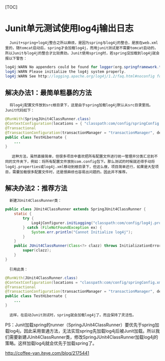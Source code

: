 [TOC]



# Junit单元测试使用log4j输出日志

      Junit+spring+log4j整合之所以麻烦，是因为spring与log4j的整合，是放在web.xml里的，随tomcat启动后，spring才会加载log4j，而用junit测试是不需要tomcat启动的，所以Junit与log4j的整合才比较费劲。Junit使用spring时，若spring没加载到log4j就会报以下警告： 

```java
log4j:WARN No appenders could be found for logger(org.springframework.test.context.junit4.SpringJUnit4ClassRunner).  
log4j:WARN Please initialize the log4j system properly.  
log4j:WARN See http://logging.apache.org/log4j/1.2/faq.html#noconfig for more info.
```

## 解决办法1：最简单粗暴的方法

      将log4j配置文件放到src根目录下，这是由于spring加载log4j默认从src目录里找。Junit代码如下：

```java
@RunWith(SpringJUnit4ClassRunner.class)  
@ContextConfiguration(locations = { "classpath:com/config/springConfig.xml" })  
@Transactional  
@TransactionConfiguration(transactionManager = "transactionManager", defaultRollback = true)  
public class TestHibernate {  
    ...  
}  
```

       这种方法，虽然直接简单，但很多项目中喜欢把所有配置文件进行统一管理并分类汇总到不同的文件夹下，例如：将所有配置文件放到com.config包下。那么测试的时候就还得手动将log4j.properties或log4j.xml移动到根目录下，但这么做，项目简单还行，如果是大型项目，需要加载很多配置文件时，还是恨麻烦也容易出问题的。因此并不推荐。 

## 解决办法2：推荐方法

      新建JUnit4ClassRunner类：

```java
public class JUnit4ClassRunner extends SpringJUnit4ClassRunner {  
    static {  
        try {  
            Log4jConfigurer.initLogging("classpath:com/config/log4j.properties");  
        } catch (FileNotFoundException ex) {  
            System.err.println("Cannot Initialize log4j");  
        }  
    }  
    public JUnit4ClassRunner(Class<?> clazz) throws InitializationError {  
        super(clazz);  
    }  
}  
```

      引用此类：

```java
@RunWith(JUnit4ClassRunner.class)  
@ContextConfiguration(locations = "classpath:com/config/springConfig.xml")  
@Transactional  
@TransactionConfiguration(transactionManager = "transactionManager", defaultRollback = true)  
public class TestHibernate {  
    ...  
}  
```

      这样，在启动Junit测试时，spring就会加载log4j了。而且保持了灵活性。 
​      PS：Junit加载spring的runner（SpringJUnit4ClassRunner）要优先于spring加载log4j，因此采用普通方法，无法实现spring先加载log4j后被Junit加载。所以我们需要新建JUnit4ClassRunner类，修改SpringJUnit4ClassRunner加载log4j的策略。这样加载log4j就会优先于加载spring了。



http://coffee-yan.iteye.com/blog/2175441